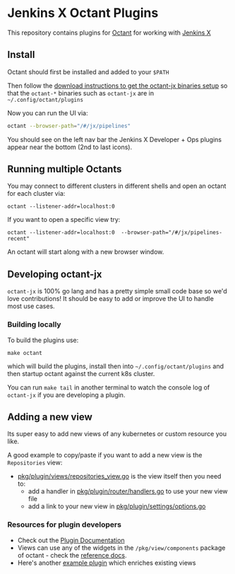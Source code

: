 # Jenkins X Octant Plugins

This repository contains plugins for [Octant](https://octant.dev/) for working with [Jenkins X](https://jenkins-x.io/)

## Install

Octant should first be installed and added to your `$PATH`

Then follow the [download instructions to get the octant-jx binaries setup](https://github.com/jenkins-x/octant-jx/releases) so that the `octant-*` binaries such as `octant-jx` are in ` ~/.config/octant/plugins`

Now you can run the UI via:

```bash 
octant --browser-path="/#/jx/pipelines"
```

You should see on the left nav bar the Jenkins X Developer + Ops plugins appear near the bottom (2nd to last icons).
 
## Running multiple Octants

You may connect to different clusters in different shells and open an octant for each cluster via:

``` 
octant --listener-addr=localhost:0
```

If you want to open a specific view try:

``` 
octant --listener-addr=localhost:0  --browser-path="/#/jx/pipelines-recent"
```

An octant will start along with a new browser window.


## Developing octant-jx 

`octant-jx` is 100% go lang and has a pretty simple small code base so we'd love contributions! It should be easy to add or improve the UI to handle most use cases.

### Building locally
 
To build the plugins use:

```
make octant
```

which will build the plugins, install then into `~/.config/octant/plugins` and then startup octant against the current k8s cluster.

You can run `make tail` in another terminal to watch the console log of `octant-jx` if you are developing a plugin.
 

## Adding a new view

Its super easy to add new views of any kubernetes or custom resource you like.

A good example to copy/paste if you want to add a new view is the `Repositories` view:

* [pkg/plugin/views/repositories_view.go](https://github.com/jenkins-x/octant-jx/blob/master/pkg/plugin/views/repositories_view.go) is the view itself then you need to:
  * add a handler in [pkg/plugin/router/handlers.go](https://github.com/jenkins-x/octant-jx/blob/master/pkg/plugin/router/handlers.go#L24) to use your new view file
  * add a link to your new view in [pkg/plugin/settings/options.go](https://github.com/jenkins-x/octant-jx/blob/master/pkg/plugin/settings/options.go#L40-L44)


### Resources for plugin developers 

* Check out the [Plugin Documentation](https://octant.dev/docs/master/plugins/)
* Views can use any of the widgets in the `/pkg/view/components` package of octant - check the [reference docs](https://octant.dev/docs/master/plugins/reference/).
* Here's another [example plugin](https://github.com/vmware-tanzu/octant/blob/master/cmd/octant-sample-plugin/main.go#L27) which enriches existing views
